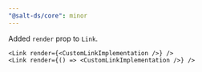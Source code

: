```yaml
---
"@salt-ds/core": minor
---
```


Added `render` prop to `Link`.
```tsx
<Link render={<CustomLinkImplementation />} />
<Link render={() => <CustomLinkImplementation />} />
```
